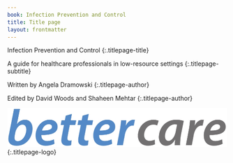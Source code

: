 ```yaml
---
book: Infection Prevention and Control
title: Title page
layout: frontmatter
---
```


Infection Prevention and Control
{:.titlepage-title}

A guide for healthcare professionals in low-resource settings
{:.titlepage-subtitle}

Written by Angela Dramowski
{:.titlepage-author}

Edited by David Woods and Shaheen Mehtar
{:.titlepage-author}

![Bettercare logo](images/bettercare-logo.jpg){:.titlepage-logo}
